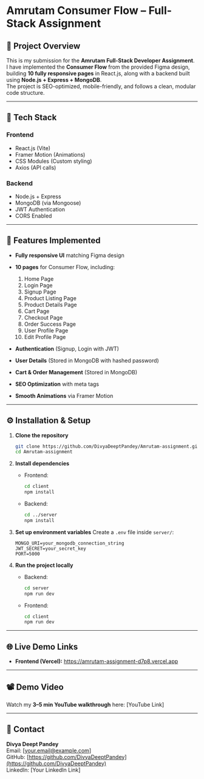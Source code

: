 # Amrutam Consumer Flow – Full-Stack Assignment

## 📌 Project Overview
This is my submission for the **Amrutam Full-Stack Developer Assignment**.  
I have implemented the **Consumer Flow** from the provided Figma design, building **10 fully responsive pages** in React.js, along with a backend built using **Node.js + Express + MongoDB**.  
The project is SEO-optimized, mobile-friendly, and follows a clean, modular code structure.

---

## 🚀 Tech Stack

### Frontend
- React.js (Vite)
- Framer Motion (Animations)
- CSS Modules (Custom styling)
- Axios (API calls)

### Backend
- Node.js + Express
- MongoDB (via Mongoose)
- JWT Authentication
- CORS Enabled

---

## 📄 Features Implemented

- **Fully responsive UI** matching Figma design
- **10 pages** for Consumer Flow, including:
  1. Home Page  
  2. Login Page  
  3. Signup Page  
  4. Product Listing Page  
  5. Product Details Page  
  6. Cart Page  
  7. Checkout Page  
  8. Order Success Page  
  9. User Profile Page
  10. Edit Profile Page

- **Authentication** (Signup, Login with JWT)
- **User Details** (Stored in MongoDB with hashed password)
- **Cart & Order Management** (Stored in MongoDB)
- **SEO Optimization** with meta tags
- **Smooth Animations** via Framer Motion

---

## ⚙️ Installation & Setup

1. **Clone the repository**
   ```bash
   git clone https://github.com/DivyaDeeptPandey/Amrutam-assignment.git
   cd Amrutam-assignment
   ```

2. **Install dependencies**
   - Frontend:
     ```bash
     cd client
     npm install
     ```
   - Backend:
     ```bash
     cd ../server
     npm install
     ```

3. **Set up environment variables**
   Create a `.env` file inside `server/`:
   ```
   MONGO_URI=your_mongodb_connection_string
   JWT_SECRET=your_secret_key
   PORT=5000
   ```

4. **Run the project locally**
   - Backend:
     ```bash
     cd server
     npm run dev
     ```
   - Frontend:
     ```bash
     cd client
     npm run dev
     ```

---

## 🌐 Live Demo Links

- **Frontend (Vercel):** https://amrutam-assignment-d7p8.vercel.app
---

## 📽️ Demo Video
Watch my **3–5 min YouTube walkthrough** here: [YouTube Link]

---

## 📧 Contact
**Divya Deept Pandey**  
Email: [your.email@example.com]  
GitHub: [https://github.com/DivyaDeeptPandey](https://github.com/DivyaDeeptPandey)  
LinkedIn: [Your LinkedIn Link]
